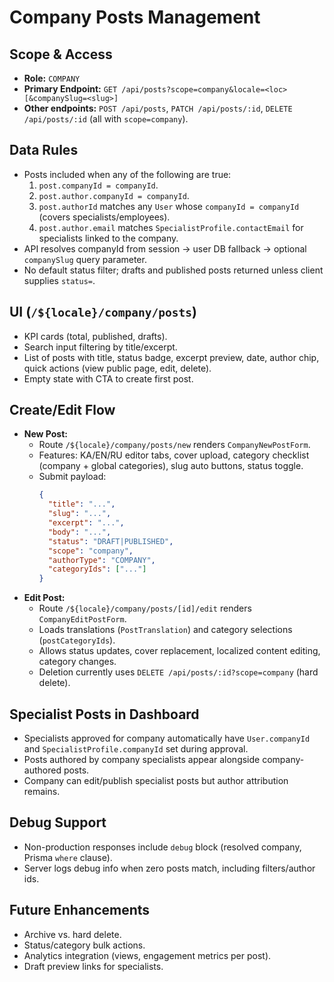 # Company Posts Management

## Scope & Access
- **Role:** `COMPANY`
- **Primary Endpoint:** `GET /api/posts?scope=company&locale=<loc>[&companySlug=<slug>]`
- **Other endpoints:** `POST /api/posts`, `PATCH /api/posts/:id`, `DELETE /api/posts/:id` (all with `scope=company`).

## Data Rules
- Posts included when any of the following are true:
  1. `post.companyId = companyId`.
  2. `post.author.companyId = companyId`.
  3. `post.authorId` matches any `User` whose `companyId = companyId` (covers specialists/employees).
  4. `post.author.email` matches `SpecialistProfile.contactEmail` for specialists linked to the company.
- API resolves companyId from session → user DB fallback → optional `companySlug` query parameter.
- No default status filter; drafts and published posts returned unless client supplies `status=`.

## UI (`/${locale}/company/posts`)
- KPI cards (total, published, drafts).
- Search input filtering by title/excerpt.
- List of posts with title, status badge, excerpt preview, date, author chip, quick actions (view public page, edit, delete).
- Empty state with CTA to create first post.

## Create/Edit Flow
- **New Post:**
  - Route `/${locale}/company/posts/new` renders `CompanyNewPostForm`.
  - Features: KA/EN/RU editor tabs, cover upload, category checklist (company + global categories), slug auto buttons, status toggle.
  - Submit payload:
    ```json
    {
      "title": "...",
      "slug": "...",
      "excerpt": "...",
      "body": "...",
      "status": "DRAFT|PUBLISHED",
      "scope": "company",
      "authorType": "COMPANY",
      "categoryIds": ["..."]
    }
    ```
- **Edit Post:**
  - Route `/${locale}/company/posts/[id]/edit` renders `CompanyEditPostForm`.
  - Loads translations (`PostTranslation`) and category selections (`postCategoryIds`).
  - Allows status updates, cover replacement, localized content editing, category changes.
  - Deletion currently uses `DELETE /api/posts/:id?scope=company` (hard delete).

## Specialist Posts in Dashboard
- Specialists approved for company automatically have `User.companyId` and `SpecialistProfile.companyId` set during approval.
- Posts authored by company specialists appear alongside company-authored posts.
- Company can edit/publish specialist posts but author attribution remains.

## Debug Support
- Non-production responses include `debug` block (resolved company, Prisma `where` clause).
- Server logs debug info when zero posts match, including filters/author ids.

## Future Enhancements
- Archive vs. hard delete.
- Status/category bulk actions.
- Analytics integration (views, engagement metrics per post).
- Draft preview links for specialists.
